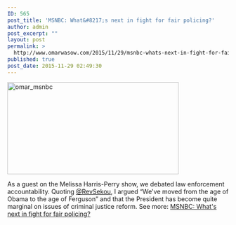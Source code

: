 ```yaml
---
ID: 565
post_title: 'MSNBC: What&#8217;s next in fight for fair policing?'
author: admin
post_excerpt: ""
layout: post
permalink: >
  http://www.omarwasow.com/2015/11/29/msnbc-whats-next-in-fight-for-fair-policing/
published: true
post_date: 2015-11-29 02:49:30
---
```

<a href="http://www.omarwasow.com/blog/wp-content/uploads/omar_msnbc.jpg"><img src="http://www.omarwasow.com/blog/wp-content/uploads/omar_msnbc-300x162.jpg" alt="omar_msnbc" width="390" height="210.6" class="aligncenter size-medium wp-image-582" /></a>

As a guest on the Melissa Harris-Perry show, we debated law enforcement accountability. Quoting <a href="https://twitter.com/owasow/status/656490943894429696">@RevSekou</a>, I argued “We've moved from the age of Obama to the age of Ferguson” and that the President has become quite marginal on issues of criminal justice reform. See more: <a href="http://www.msnbc.com/melissa-harris-perry/watch/whats-next-in-fight-for-fair-policing--578325571774" title="MSNBC: What's next in fight for fair policing?">MSNBC: What's next in fight for fair policing?</a>

<!--</a>
<iframe src='http://player.theplatform.com/p/7wvmTC/MSNBCEmbeddedOffSite?guid=n_mhp_fair_151202' height='500' width='635' scrolling='no' border='no' ></iframe>-->